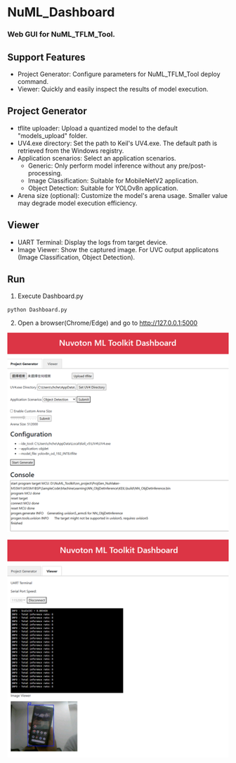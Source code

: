 NuML_Dashboard
===
### Web GUI for NuML_TFLM_Tool.
## Support Features
* Project Generator: Configure parameters for NuML_TFLM_Tool deploy command. 
* Viewer: Quickly and easily inspect the results of model execution.
## Project Generator
* tflite uploader: Upload a quantized model to the default "models_upload" folder.
* UV4.exe directory: Set the path to Keil's UV4.exe. The default path is retrieved from the Windows registry.
* Application scenarios: Select an application scenarios.  
    * Generic: Only perform model inference without any pre/post-processing.
    * Image Classification: Suitable for MobileNetV2 application.
    * Object Detection: Suitable for YOLOv8n application.
* Arena size (optional): Customize the model's arena usage. Smaller value may degrade model execution efficiency.
## Viewer
* UART Terminal: Display the logs from target device.
* Image Viewer: Show the captured image. For UVC output applicatons (Image Classification, Object Detection).
## Run
1. Execute Dashboard.py
~~~
python Dashboard.py
~~~
2. Open a browser(Chrome/Edge) and go to http://127.0.0.1:5000

![Project Generator](Picture/project_generator.png)
  
![Viewer](Picture/viewer.png)  
